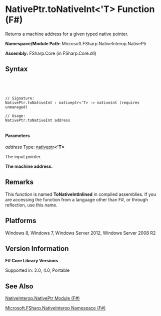 # NativePtr.toNativeInt<'T> Function (F#)

Returns a machine address for a given typed native pointer.

**Namespace/Module Path:** Microsoft.FSharp.NativeInterop.NativePtr

**Assembly:** FSharp.Core (in FSharp.Core.dll)


## Syntax



```




// Signature:
NativePtr.toNativeInt : nativeptr<'T> -> nativeint (requires unmanaged)

// Usage:
NativePtr.toNativeInt address


```





#### Parameters
*address*
Type: [nativeptr](http://msdn.microsoft.com/en-us/library/6e74c8e5-f2ff-4e56-ab05-c337b0618d73)**&lt;'T&gt;**


The input pointer.



**The machine address.**
## Remarks
This function is named **ToNativeIntInlined** in compiled assemblies. If you are accessing the function from a language other than F#, or through reflection, use this name.


## Platforms
Windows 8, Windows 7, Windows Server 2012, Windows Server 2008 R2


## Version Information
**F# Core Library Versions**

Supported in: 2.0, 4.0, Portable




## See Also
[NativeInterop.NativePtr Module &#40;F&#35;&#41;](NativeInterop.NativePtr-Module-%5BFSharp%5D.md)

[Microsoft.FSharp.NativeInterop Namespace &#40;F&#35;&#41;](Microsoft.FSharp.NativeInterop-Namespace-%5BFSharp%5D.md)

